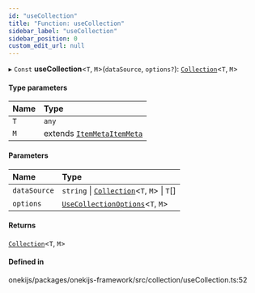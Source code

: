 ```yaml
---
id: "useCollection"
title: "Function: useCollection"
sidebar_label: "useCollection"
sidebar_position: 0
custom_edit_url: null
---
```


▸ `Const` **useCollection**<`T`, `M`\>(`dataSource`, `options?`): [`Collection`](../types/Collection.md)<`T`, `M`\>

#### Type parameters

| Name | Type |
| :------ | :------ |
| `T` | `any` |
| `M` | extends [`ItemMeta`](../types/ItemMeta.md)[`ItemMeta`](../types/ItemMeta.md) |

#### Parameters

| Name | Type |
| :------ | :------ |
| `dataSource` | `string` \| [`Collection`](../types/Collection.md)<`T`, `M`\> \| `T`[] |
| `options` | [`UseCollectionOptions`](../interfaces/UseCollectionOptions.md)<`T`, `M`\> |

#### Returns

[`Collection`](../types/Collection.md)<`T`, `M`\>

#### Defined in

onekijs/packages/onekijs-framework/src/collection/useCollection.ts:52
